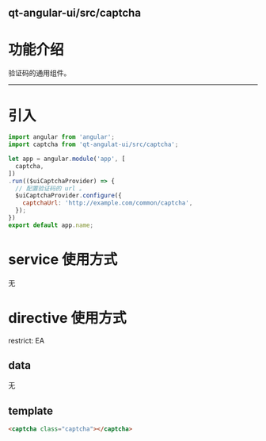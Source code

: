 qt-angular-ui/src/captcha
---

# 功能介绍
验证码的通用组件。

---

# 引入

```javascript
import angular from 'angular';
import captcha from 'qt-angulat-ui/src/captcha';

let app = angular.module('app', [
  captcha,
])
.run(($uiCaptchaProvider) => {
  // 配置验证码的 url 。
  $uiCaptchaProvider.configure({
    captchaUrl: 'http://example.com/common/captcha',
  });
})
export default app.name;
```

# service 使用方式
无

# directive 使用方式
restrict: EA

## data
无

## template
```html
<captcha class="captcha"></captcha>
```
